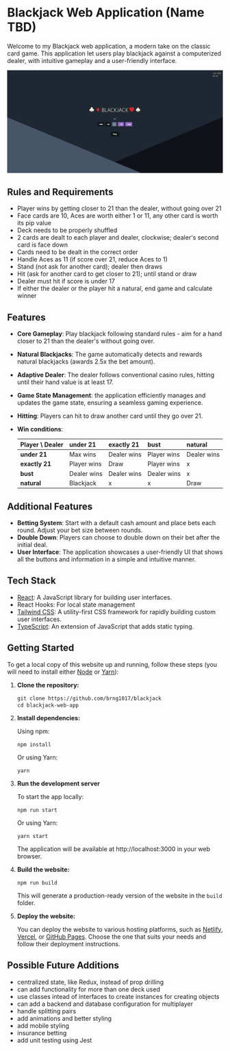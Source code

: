 # Blackjack Web Application (Name TBD)

Welcome to my Blackjack web application, a modern take on the classic card game. This application let users play blackjack against a computerized dealer, with intuitive gameplay and a user-friendly interface.

[![Blackjack](image.png)](https://blackjack1017.netlify.app/)

## Rules and Requirements

- Player wins by getting closer to 21 than the dealer, without going over 21
- Face cards are 10, Aces are worth either 1 or 11, any other card is worth its pip value
- Deck needs to be properly shuffled
- 2 cards are dealt to each player and dealer, clockwise; dealer's second card is face down
- Cards need to be dealt in the correct order
- Handle Aces as 11 (if score over 21, reduce Aces to 1)
- Stand (not ask for another card); dealer then draws
- Hit (ask for another card to get closer to 21); until stand or draw
- Dealer must hit if score is under 17
- If either the dealer or the player hit a natural, end game and calculate winner

## Features

- **Core Gameplay**: Play blackjack following standard rules - aim for a hand closer to 21 than the dealer's without going over.
- **Natural Blackjacks**: The game automatically detects and rewards natural blackjacks (awards 2.5x the bet amount).
- **Adaptive Dealer**: The dealer follows conventional casino rules, hitting until their hand value is at least 17.
- **Game State Management**: the application efficiently manages and updates the game state, ensuring a seamless gaming experience.
- **Hitting**: Players can hit to draw another card until they go over 21.
- **Win conditions**:

  | Player \ Dealer | under 21    | exactly 21  | bust        | natural     |
  | --------------- | ----------- | ----------- | ----------- | ----------- |
  | **under 21**    | Max wins    | Dealer wins | Player wins | Dealer wins |
  | **exactly 21**  | Player wins | Draw        | Player wins | x           |
  | **bust**        | Dealer wins | Dealer wins | Dealer wins | x           |
  | **natural**     | Blackjack   | x           | x           | Draw        |

## Additional Features

- **Betting System**: Start with a default cash amount and place bets each round. Adjust your bet size between rounds.
- **Double Down**: Players can choose to double down on their bet after the initial deal.
- **User Interface**: The application showcases a user-friendly UI that shows all the buttons and information in a simple and intuitive manner.

## Tech Stack

- [React](https://reactjs.org/): A JavaScript library for building user interfaces.
- React Hooks: For local state management
- [Tailwind CSS](https://tailwindcss.com/): A utility-first CSS framework for rapidly building custom user interfaces.
- [TypeScript](https://www.typescriptlang.org/): An extension of JavaScript that adds static typing.

## Getting Started

To get a local copy of this website up and running, follow these steps (you will need to install either [Node](https://nodejs.org/en/download) or [Yarn](https://classic.yarnpkg.com/lang/en/docs/install/#windows-stable)):

1. **Clone the repository:**

   ```shell
   git clone https://github.com/brng1017/blackjack
   cd blackjack-web-app
   ```

2. **Install dependencies:**

   Using npm:

   ```shell
   npm install
   ```

   Or using Yarn:

   ```shell
   yarn
   ```

3. **Run the development server**

   To start the app locally:

   ```shell
   npm run start
   ```

   Or using Yarn:

   ```shell
   yarn start
   ```

   The application will be available at http://localhost:3000 in your web browser.

4. **Build the website:**

   ```shell
   npm run build
   ```

   This will generate a production-ready version of the website in the `build` folder.

5. **Deploy the website:**

   You can deploy the website to various hosting platforms, such as [Netlify](https://www.netlify.com/), [Vercel](https://vercel.com/), or [GitHub Pages](https://pages.github.com/). Choose the one that suits your needs and follow their deployment instructions.

## Possible Future Additions

- centralized state, like Redux, instead of prop drilling
- can add functionality for more than one deck used
- use classes intead of interfaces to create instances for creating objects
- can add a backend and database configuration for multiplayer
- handle splitting pairs
- add animations and better styling
- add mobile styling
- insurance betting
- add unit testing using Jest
